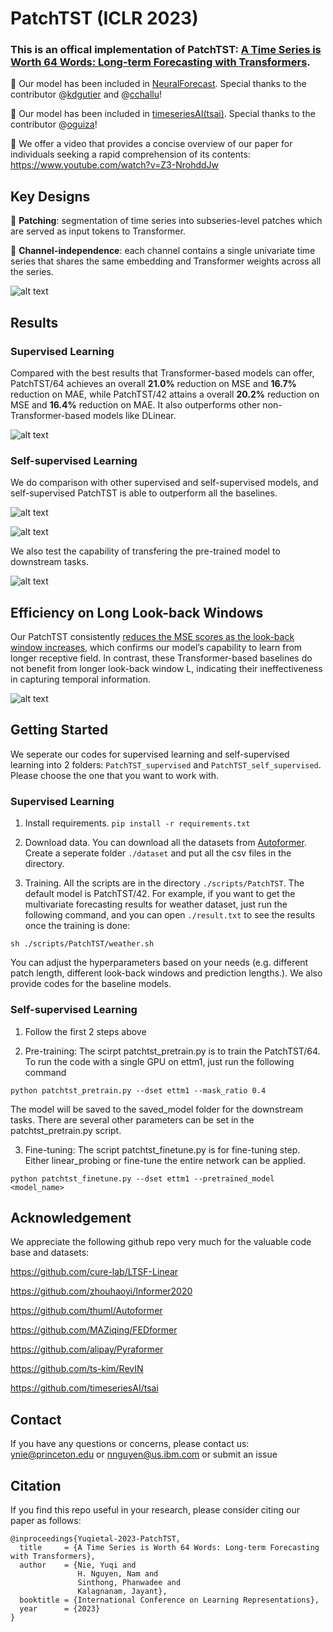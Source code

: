 # PatchTST (ICLR 2023)

### This is an offical implementation of PatchTST: [A Time Series is Worth 64 Words: Long-term Forecasting with Transformers](https://arxiv.org/abs/2211.14730).

:triangular_flag_on_post: Our model has been included in [NeuralForecast](https://github.com/Nixtla/neuralforecast). Special thanks to the contributor @[kdgutier](https://github.com/kdgutier) and @[cchallu](https://github.com/cchallu)!

:triangular_flag_on_post: Our model has been included in [timeseriesAI(tsai)](https://github.com/timeseriesAI/tsai/blob/main/tutorial_nbs/15_PatchTST_a_new_transformer_for_LTSF.ipynb). Special thanks to the contributor @[oguiza](https://github.com/oguiza)!

:triangular_flag_on_post: We offer a video that provides a concise overview of our paper for individuals seeking a rapid comprehension of its contents: https://www.youtube.com/watch?v=Z3-NrohddJw



## Key Designs

:star2: **Patching**: segmentation of time series into subseries-level patches which are served as input tokens to Transformer.

:star2: **Channel-independence**: each channel contains a single univariate time series that shares the same embedding and Transformer weights across all the series.

![alt text](https://github.com/yuqinie98/PatchTST/blob/main/pic/model.png)

## Results

### Supervised Learning

Compared with the best results that Transformer-based models can offer, PatchTST/64 achieves an overall **21.0%** reduction on MSE and **16.7%** reduction
on MAE, while PatchTST/42 attains a overall **20.2%** reduction on MSE and **16.4%** reduction on MAE. It also outperforms other non-Transformer-based models like DLinear.

![alt text](https://github.com/yuqinie98/PatchTST/blob/main/pic/table3.png)

### Self-supervised Learning

We do comparison with other supervised and self-supervised models, and self-supervised PatchTST is able to outperform all the baselines. 

![alt text](https://github.com/yuqinie98/PatchTST/blob/main/pic/table4.png)

![alt text](https://github.com/yuqinie98/PatchTST/blob/main/pic/table6.png)

We also test the capability of transfering the pre-trained model to downstream tasks.

![alt text](https://github.com/yuqinie98/PatchTST/blob/main/pic/table5.png)

## Efficiency on Long Look-back Windows

Our PatchTST consistently <ins>reduces the MSE scores as the look-back window increases</ins>, which confirms our model’s capability to learn from longer receptive field. In contrast, these Transformer-based baselines do not benefit from longer look-back window L, indicating their ineffectiveness in capturing temporal information.

![alt text](https://github.com/yuqinie98/PatchTST/blob/main/pic/varying_L.png)

## Getting Started

We seperate our codes for supervised learning and self-supervised learning into 2 folders: ```PatchTST_supervised``` and ```PatchTST_self_supervised```. Please choose the one that you want to work with.

### Supervised Learning

1. Install requirements. ```pip install -r requirements.txt```

2. Download data. You can download all the datasets from [Autoformer](https://drive.google.com/drive/folders/1ZOYpTUa82_jCcxIdTmyr0LXQfvaM9vIy). Create a seperate folder ```./dataset``` and put all the csv files in the directory.

3. Training. All the scripts are in the directory ```./scripts/PatchTST```. The default model is PatchTST/42. For example, if you want to get the multivariate forecasting results for weather dataset, just run the following command, and you can open ```./result.txt``` to see the results once the training is done:
```
sh ./scripts/PatchTST/weather.sh
```

You can adjust the hyperparameters based on your needs (e.g. different patch length, different look-back windows and prediction lengths.). We also provide codes for the baseline models.

### Self-supervised Learning

1. Follow the first 2 steps above

2. Pre-training: The scirpt patchtst_pretrain.py is to train the PatchTST/64. To run the code with a single GPU on ettm1, just run the following command
```
python patchtst_pretrain.py --dset ettm1 --mask_ratio 0.4
```
The model will be saved to the saved_model folder for the downstream tasks. There are several other parameters can be set in the patchtst_pretrain.py script.
 
 3. Fine-tuning: The script patchtst_finetune.py is for fine-tuning step. Either linear_probing or fine-tune the entire network can be applied.
```
python patchtst_finetune.py --dset ettm1 --pretrained_model <model_name>
```

## Acknowledgement

We appreciate the following github repo very much for the valuable code base and datasets:

https://github.com/cure-lab/LTSF-Linear

https://github.com/zhouhaoyi/Informer2020

https://github.com/thuml/Autoformer

https://github.com/MAZiqing/FEDformer

https://github.com/alipay/Pyraformer

https://github.com/ts-kim/RevIN

https://github.com/timeseriesAI/tsai

## Contact

If you have any questions or concerns, please contact us: ynie@princeton.edu or nnguyen@us.ibm.com or submit an issue

## Citation

If you find this repo useful in your research, please consider citing our paper as follows:

```
@inproceedings{Yuqietal-2023-PatchTST,
  title     = {A Time Series is Worth 64 Words: Long-term Forecasting with Transformers},
  author    = {Nie, Yuqi and
               H. Nguyen, Nam and
               Sinthong, Phanwadee and 
               Kalagnanam, Jayant},
  booktitle = {International Conference on Learning Representations},
  year      = {2023}
}
```


